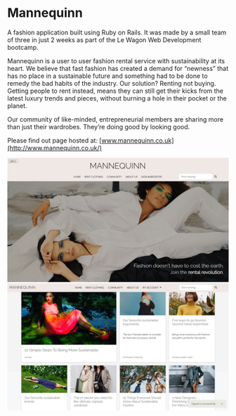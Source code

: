 # Mannequinn

A fashion application built using Ruby on Rails. It was made by a small team of three in just 2 weeks as part of the Le Wagon Web Development bootcamp.

Mannequinn is a user to user fashion rental service with sustainability at its heart. We believe that fast fashion has created a demand for “newness” that has no place in a sustainable future and something had to be done to remedy the bad habits of the industry. Our solution? Renting not buying. Getting people to rent instead, means they can still get their kicks from the latest luxury trends and pieces, without burning a hole in their pocket or the planet.

Our community of like-minded, entrepreneurial members are sharing more than just their wardrobes. They’re doing good by looking good.

Please find out page hosted at: [www.mannequinn.co.uk](http://www.mannequinn.co.uk/)

![Mannequinn Homepage.](/app/assets/images/mannequinn-homepage.jpeg)
![Mannequinn Community Page.](/app/assets/images/mannequinn-community.jpeg)
